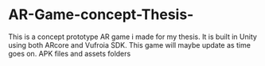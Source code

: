 # AR-Game-concept-Thesis-
This is a concept prototype AR game i made for my thesis. It is  built in Unity using both ARcore and Vufroia SDK. This game will maybe update as time goes on. 
APK files and assets folders
